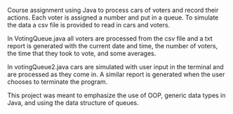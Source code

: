 Course assignment using Java to process cars of voters and record their actions. Each voter is assigned a number and put in a queue. To simulate the data a csv file is provided to read in cars and voters. 

In VotingQueue.java all voters are processed from the csv file and a txt report is generated with the current date and time, the number of voters, the time that they took to vote, and some averages.

In votingQueue2.java cars are simulated with user input in the terminal and are processed as they come in. A similar report is generated when the user chooses to terminate the program.

This project was meant to emphasize the use of OOP, generic data types in Java, and using the data structure of queues.